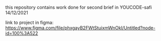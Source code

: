 this repository contains work done for second brief in YOUCODE-safi 14/12/2021

link to project in figma: https://www.figma.com/file/phxgayB2FWtStuixmWnOkI/Untitled?node-id=100%3A522
